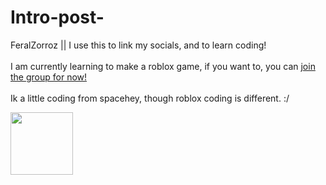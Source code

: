 # Intro-post-
FeralZorroz || I use this to link my socials, and to learn coding!
<br> </br>
I am currently learning to make a roblox game, if you want to, you can [join the group for now!](https://www.roblox.com/communities/34776072/Psittacine-Paradise-Roleplay-WIP#!/about)
<br> </br>
Ik a little coding from spacehey, though roblox coding is different. :/

<img src="https://i.pinimg.com/736x/be/da/c0/bedac06fe7f3f57d9a5fa0678ee09cbb.jpg" height="100" width="100"/>

